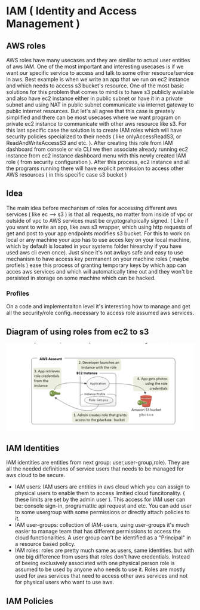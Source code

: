 # IAM ( Identity and Access Management )



## AWS roles
AWS roles have many usecases and they are simillar to actual user entities of aws IAM. One of the most important and interesting usecases is if
we want our specific service to access and talk to some other resource/service in aws. Best example is when we write an app that we run on ec2 instance and which needs to access
s3 bucket's resource. One of the most basic solutions for this problem that comes to mind is to have s3 publicly available and also have ec2 instance either in public subnet or
have it in a private subnet and using NAT in public subnet communicate via internet gateway to public internet resources. But let's all agree that this case is greately
simplified and there can be most usecases where we want program on private ec2 instance to communicate with other aws resource like s3.
For this last specific case the solution is to create IAM roles which will have security policies specialized to their needs ( like onlyAccessReadS3, or ReadAndWriteAccessS3 and etc. ).
After creating this role from IAM dashboard from console or via CLI we then associate already running ec2 instance from ec2 instance dashboard menu with this newly created IAM role ( from 
security configuration ). After this process, ec2 instance and all the programs running there will have explicit permission to access other AWS resources ( in this specific case s3 bucket ) 

## Idea
The main idea before mechanism of roles for accessing different aws services ( like ec --> s3 ) is that all requests, no matter from inside of vpc or outside of vpc to AWS services must
be cryptograhpically signed. ( Like if you want to write an app, like aws s3 wrapper, which using http requests of get and post to your app endpoints modifies s3 bucket. For this to work on
local or any machine your app has to use acces key on your local machine, which by default is located in your systems folder hirearchy if you have used aws cli even once). Just since it's not awlays
safe and easy to use mechanism to have access key permanent on your machine roles ( maybe profiels ) ease this process of granting temporary keys by which app can acces aws services and which will
automatically time out and they won't be persisted in storage on some machine which can be hacked. 

### Profiles
On a code  and implementaiton level it's interesting how to manage and get all the security/role config. necessary to access role assumed aws services.

## Diagram of using roles from ec2 to s3
![ec2->s3](./diagram.png)

## IAM Identities
IAM identities are entities from next group: user,user-group,role).
They are all the needed definitions of service users that needs to be managed for aws cloud to be secure.
- IAM users: IAM users are entities in aws cloud which you can assign to physical users to enable them to access limitied cloud funcitonality. ( these limits are set by the admin user ).
This access for IAM user can be: console sign-in, programattic api request and etc. You can add user to some usergroup with some permissions or directly attach policies to it.
- IAM user-groups: collection of IAM-users, using user-groups it's much easier to manage team that has different permissions to access the cloud functionalities.
A user group can't be identified as a "Principal" in a resource based policy. 
- IAM roles: roles are pretty much same as users, same identities. but with one big difference from users that roles don't have credentials. Instead of beeing exclusively associated with one physical
person role is assumed to be used by anyone who needs to use it. Roles are mostly used for aws services that need to access other aws services and not for physical users who want to use aws.  

## IAM Policies

